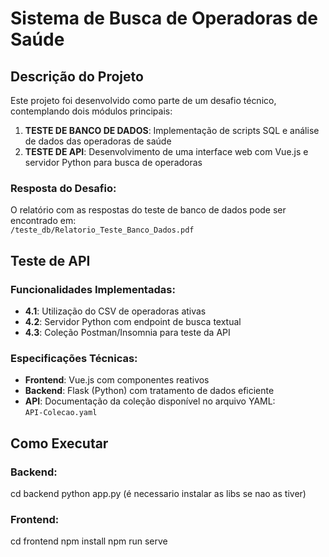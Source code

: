 # Sistema de Busca de Operadoras de Saúde

## Descrição do Projeto

Este projeto foi desenvolvido como parte de um desafio técnico, contemplando dois módulos principais:

1. **TESTE DE BANCO DE DADOS**: Implementação de scripts SQL e análise de dados das operadoras de saúde
2. **TESTE DE API**: Desenvolvimento de uma interface web com Vue.js e servidor Python para busca de operadoras


### Resposta do Desafio:
O relatório com as respostas do teste de banco de dados pode ser encontrado em:  
`/teste_db/Relatorio_Teste_Banco_Dados.pdf`

## Teste de API

### Funcionalidades Implementadas:

- **4.1**: Utilização do CSV de operadoras ativas
- **4.2**: Servidor Python com endpoint de busca textual
- **4.3**: Coleção Postman/Insomnia para teste da API

### Especificações Técnicas:

- **Frontend**: Vue.js com componentes reativos
- **Backend**: Flask (Python) com tratamento de dados eficiente
- **API**: Documentação da coleção disponível no arquivo YAML:  
  `API-Colecao.yaml`

## Como Executar

### Backend:
cd backend
python app.py
(é necessario instalar as libs se nao as tiver)

### Frontend:
cd frontend
npm install
npm run serve




